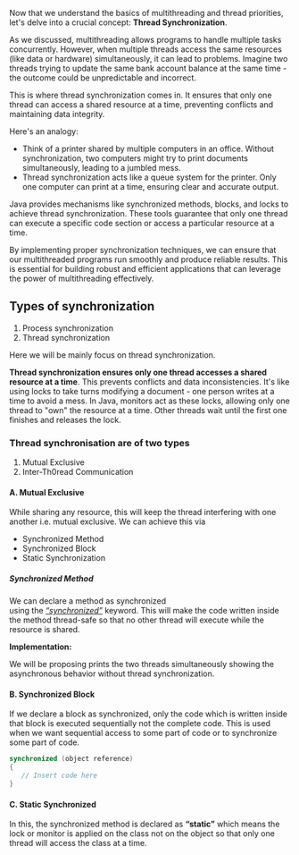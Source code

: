 
Now that we understand the basics of multithreading and thread priorities, let's delve into a crucial concept: **Thread Synchronization**.

As we discussed, multithreading allows programs to handle multiple tasks concurrently. However, when multiple threads access the same resources (like data or hardware) simultaneously, it can lead to problems. Imagine two threads trying to update the same bank account balance at the same time - the outcome could be unpredictable and incorrect.

This is where thread synchronization comes in. It ensures that only one thread can access a shared resource at a time, preventing conflicts and maintaining data integrity.

Here's an analogy:

- Think of a printer shared by multiple computers in an office. Without synchronization, two computers might try to print documents simultaneously, leading to a jumbled mess.
- Thread synchronization acts like a queue system for the printer. Only one computer can print at a time, ensuring clear and accurate output.

Java provides mechanisms like synchronized methods, blocks, and locks to achieve thread synchronization. These tools guarantee that only one thread can execute a specific code section or access a particular resource at a time.

By implementing proper synchronization techniques, we can ensure that our multithreaded programs run smoothly and produce reliable results. This is essential for building robust and efficient applications that can leverage the power of multithreading effectively.


##  Types of synchronization  

1.  Process synchronization
2. Thread synchronization

Here  we will be mainly focus on thread synchronization.

**Thread synchronization ensures only one thread accesses a shared resource at a time**. This prevents conflicts and data inconsistencies. It's like using locks to take turns modifying a document - one person writes at a time to avoid a mess. In Java, monitors act as these locks, allowing only one thread to "own" the resource at a time. Other threads wait until the first one finishes and releases the lock.

### Thread synchronisation are of two types
1. Mutual Exclusive
2. Inter-Th0read Communication

#### A. Mutual Exclusive

While sharing any resource, this will keep the thread interfering with one another i.e. mutual exclusive. We can achieve this via

- Synchronized Method
- Synchronized Block
- Static Synchronization

##### Synchronized Method

We can declare a method as synchronized using the [_“synchronized”_](https://www.geeksforgeeks.org/synchronized-in-java/) keyword. This will make the code written inside the method thread-safe so that no other thread will execute while the resource is shared.

**Implementation:**

We will be proposing prints the two threads simultaneously showing the asynchronous behavior without thread synchronization.

#### B. Synchronized Block
If we declare a block as synchronized, only the code which is written inside that block is executed sequentially not the complete code. This is used when we want sequential access to some part of code or to synchronize some part of code.

```java
synchronized (object reference) 
{    
   // Insert code here
}
```

#### C.  Static Synchronized 

In this, the synchronized method is declared as **“static”** which means the lock or monitor is applied on the class not on the object so that only one thread will access the class at a time.